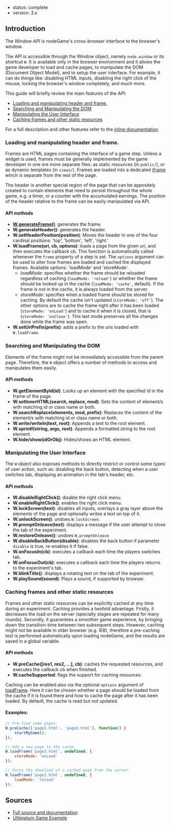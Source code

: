 - status: complete
- version: 3.x

## Introduction

The _Window API_ is nodeGame's cross-browser interface to the
browser's window.

The API is accessible through the Window object, namely `node.window`
or its shortcut `W`. It is available only in the browser environment
and it allows the game developer to load and cache pages, to
manipulate the DOM (Document Object Model), and to setup the user
interface. For example, it can do things like: disabling HTML inputs,
disabling the right click of the mouse, locking the browser's window
completely, and much more.

This guide will briefly review the main features of the API:

 - [Loading and manipulating header and frame.](#frames)
 - [Searching and Manipulating the DOM](#dom)
 - [Manipulating the User Interface](#ui)
 - [Caching frames and other static resources](#cache)

For a full description and other features refer to the
[inline documentation](
http://nodegame.github.io/nodegame-window/docs/lib/GameWindow.js.html).

<a name="frames"></a>
### Loading and manipulating header and frame.

Frames are HTML pages containing the interface of a game step. Unless
a widget is used, frames must be generally implemented by the game
developer in one ore more separate files: as static resources (in
`public/`), or as dynamic templates (in `views/`). Frames are loaded
into a dedicated
[iframe](http://en.wikipedia.org/wiki/HTML_element#Frames) which is
separate from the rest of the page.

The header is another special region of the page that can be
appositely created to contain elements that need to persist throughout
the whole game, e.g. a timer, or a counter with the accumulated
earnings. The position of the header relative to the frame can be
easily manipulated via API.

#### API methods

- **[W.generateFrame()](http://nodegame.github.io/nodegame-window/docs/lib/GameWindow.js.html#gamewindow.generateframe)**: generates the frame.
- **W.generateHeader()**: generates the header.
- **W.setHeaderPosition(position)**: Moves the header in one
  of the four cardinal positions: 'top', 'bottom', 'left', 'right.'
- **W.loadFrame(uri, cb, options)**: loads a page from the given uri,
  and then executes the callback cb. This function is automatically
  called whenever the `frame` property of a step is set. The `options`
  argument can be used to alter how frames are loaded and cached the
  displayed frames. Available options: 'loadMode' and 'storeMode'.
    - _loadMode_: specifies whether the frame should be reloaded
    regardless of caching (`loadMode: 'reload'`) or whether the
    frame should be looked up in the cache (`loadMode: 'cache'`,
    default). If the frame is not in the cache, it is always
    loaded from the server.
    - _storeMode_: specifies when a loaded frame should be stored for
    caching. By default the cache isn't updated (`storeMode:
    'off'`). The other options are to cache the frame right after it
    has been loaded (`storeMode: 'onLoad'`) and to cache it when it is
    closed, that is (`storeMode: 'onClose'`). This last mode preserves
    all the changes done while the frame was open.
- **W.setUriPrefix(prefix)**: adds a prefix to the uris loaded with
  `W.loadFrame`.
  
<a name="dom"></a>
### Searching and Manipulating the DOM

Elements of the frame might not be immediately accessible from the
parent page. Therefore, the `W` object offers a number of methods to
access and manipulates them easily.

#### API methods

- **W.getElementById(id)**: Looks up an element with the specified id
    in the frame of the page.
- **W.setInnerHTML(search, replace, mod)**: Sets the content of
    element/s with matching id or class name or both.
- **W.searchReplace(elements, mod, prefix)**: Replaces the content of
    the element/s with matching id or class name or both.
- **W.write/writeln(text, root)**: Appends a text to the root element.
- **W.sprintf(string, args, root)**: Appends a formatted string to the
    root element.
- **W.hide/show(idOrObj)**: Hides/shows an HTML element.

<a name="ui"></a>
### Manipulating the User Interface

The `W` object also exposes methods to directly restrict or
control some types of user action, such as: disabling the back button,
detecting when a user switches tab, displaying an animation in the
tab's header, etc.

#### API methods

- **W.disableRightClick()**: disable the right click menu.
- **W.enableRightClick()**: enables the right click menu.
- **W.lockScreen(text)**: disables all inputs, overlays a
  gray layer above the elements of the page and optionally writes a
  text on top of it.
- **W.unlockScreen()**: undoes `W.lockScreen`.
- **W.promptOnleave(text)**: displays a message if the user
  attempt to close the tab of the experiment.
- **W.restoreOnleave()**: undoes `W.promptOnleave`
- **W.disableBackButton(disable)**: disables the back button
  if parameter `disable` is true, re-enables it if false.
- **W.onFocusIn(cb)**: executes a callback each time the
  players switches tab.
- **W.onFocusOut(cb)**: executes a callback each time the
  players returns to the experiment's tab.
- **W.blinkTitle()**: displays a rotating text on the tab of
  the experiment.
- **W.playSound(sound)**: Plays a sound, if supported by browser.

<a name="cache"></a>
### Caching frames and other static resources 

Frames and other static resources can be explicitly cached at any time
during an experiment. Caching provides a twofold advantage. Firstly,
it decreases the load on the server (specially stages are repeated for
many rounds). Secondly, it guarantees a smoother game experience, by
bringing down the transition-time between two subsequent
steps. However, caching might not be available in older browser
(e.g. IE8), therefore a pre-caching test is performed automatically
upon loading nodeGame, and the results are saved in a global variable.

#### API methods
  
- **W.preCache([res1, res2, ...], cb)**: caches the requested
  resources, and executes the callback cb when finished.
- **W.cacheSupported**: flags the support for caching
  resources.
  

Caching can be enabled also via the optional `options` argument of
[loadFrame](
http://nodegame.github.io/nodegame-window/docs/lib/GameWindow.js.html#gamewindow.loadframe
). Here it can be chosen whether a page should be loaded from the
cache if it is found there and how to cache the page after it has been
loaded. By default, the cache is read but not updated.

#### Examples:

```javascript
// Pre-load some pages.
W.preCache(['page1.html', 'page2.html'], function() {
    startMyGame();
});

// Add a new page to the cache.
W.loadFrame('page3.html', undefined, {
    storeMode: 'onLoad'
});

// Force the download of a cached page from the server.
W.loadFrame('page1.html', undefined, {
    loadMode: 'reload'
});
```  


## Sources

- [Full source and documentation](http://nodegame.github.io/nodegame-window/docs/lib/GameWindow.js.html)
- [Ultimatum Game Example](https://github.com/nodeGame/ultimatum/blob/master/game/client_types/includes/player.callbacks.js
)
